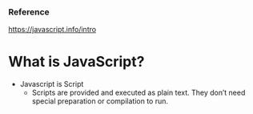 ### Reference
https://javascript.info/intro <br />


# What is JavaScript?
* Javascript is Script
  - Scripts are provided and executed as plain text. They don’t need special preparation or compilation to run.
